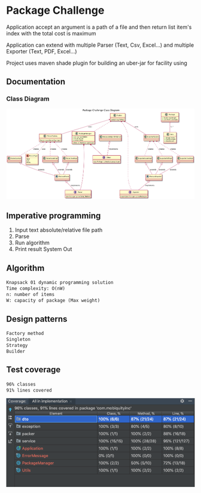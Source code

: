 # Package Challenge

Application accept an argument is a path of a file and then return list item's index with the total cost is maximum

Application can extend with multiple Parser (Text, Csv, Excel...) and multiple Exporter (Text, PDF, Excel...)

Project uses maven shade plugin for building an uber-jar for facility using

## Documentation
### Class Diagram
![alt text](docs/class_diagram.png?raw=true "Package Challenge Class Diagram")

## Imperative programming

1. Input text absolute/relative file path
2. Parse
3. Run algorithm
4. Print result System Out

## Algorithm
    
    Knapsack 01 dynamic programming solution
    Time complexity: O(nW)
    n: number of items
    W: capacity of package (Max weight)

## Design patterns
    
    Factory method
    Singleton
    Strategy
    Builder

## Test coverage

    96% classes
    91% lines covered

![alt text](docs/test_coverage.png?raw=true "Test Coverage")
